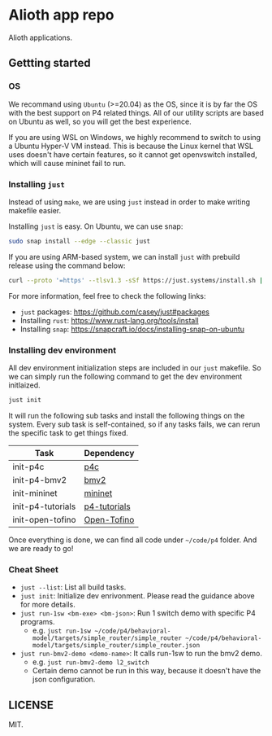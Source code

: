 # Alioth app repo

Alioth applications.

## Gettting started

### OS

We recommand using `Ubuntu` (>=20.04) as the OS, since it is by far the OS with the best support on P4 related things. All of our utility scripts are based on Ubuntu as well, so you will get the best experience.

If you are using WSL on Windows, we highly recommend to switch to using a Ubuntu Hyper-V VM instead. This is because the Linux kernel that WSL uses doesn't have certain features, so it cannot get openvswitch installed, which will cause mininet fail to run.

### Installing `just`

Instead of using `make`, we are using `just` instead in order to make writing makefile easier.

Installing `just` is easy. On Ubuntu, we can use snap:

```bash
sudo snap install --edge --classic just
```

If you are using ARM-based system, we can install `just` with prebuild release using the command below:

```bash
curl --proto '=https' --tlsv1.3 -sSf https://just.systems/install.sh | sudo bash -s -- --to /usr/local/bin
```

For more information, feel free to check the following links:

- `just` packages: <https://github.com/casey/just#packages>
- Installing `rust`: <https://www.rust-lang.org/tools/install>
- Installing `snap`: <https://snapcraft.io/docs/installing-snap-on-ubuntu>

### Installing dev environment

All dev environment initialization steps are included in our `just` makefile. So we can simply run the following command to get the dev environment initlaized. 

```bash
just init
```

It will run the following sub tasks and install the following things on the system. Every sub task is self-contained, so if any tasks fails, we can rerun the specific task to get things fixed.

| Task | Dependency |
| - | - |
| init-p4c | [p4c](https://github.com/p4lang/p4c) |
| init-p4-bmv2 | [bmv2](https://github.com/p4lang/behavioral-model) |
| init-mininet | [mininet](https://github.com/mininet/mininet) |
| init-p4-tutorials | [p4-tutorials](https://github.com/p4lang/tutorials) |
| init-open-tofino | [Open-Tofino](https://github.com/barefootnetworks/Open-Tofino) |

Once everything is done, we can find all code under `~/code/p4` folder. And we are ready to go!

### Cheat Sheet

- `just --list`: List all build tasks.
- `just init`: Initialize dev enrivonment. Please read the guidance above for more details.
- `just run-1sw <bm-exe> <bm-json>`: Run 1 switch demo with specific P4 programs.
  - e.g. `just run-1sw ~/code/p4/behavioral-model/targets/simple_router/simple_router ~/code/p4/behavioral-model/targets/simple_router/simple_router.json`
- `just run-bmv2-demo <demo-name>`: It calls run-1sw to run the bmv2 demo.
  - e.g. `just run-bmv2-demo l2_switch`
  - Certain demo cannot be run in this way, because it doesn't have the json configuration.

## LICENSE

MIT.
